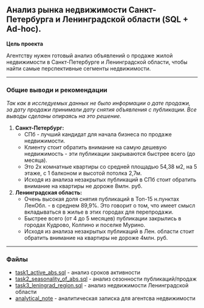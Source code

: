 ## Анализ рынка недвижимости Санкт-Петербурга и Ленинградской области (SQL + Ad-hoc).
**Цель проекта**

Агентству нужен готовый анализ объявлений о продаже жилой недвижимости в Санкт-Петербурге и Ленинградской области, 
чтобы найти самые перспективные сегменты недвижимости.
***
### Общие выводи и рекомендации
*Так как в исследуемых данных не было информации о дате продажи, за дату продажи принимали дату снятия объявления с публикации. Все выводы сделаны опираясь на это решение.*
1. **Санкт-Петербург:**
   - СПб - лучший кандидат для начала бизнеса по продаже недвижимости.
   - Клиенту стоит обратить внимание на самую дешевую недвижимость - эти публикации закрываются быстрее всего (до месяца).
   - Это 2х комнатные квартиры со средней площадью 54,38 м2, на 5 этаже, с 1 балконом и высотой потолка 2,7м.
   - Исходя из анализа незакрытых публикаций в СПб стоит обратить внимание на квартиры не дороже 8млн. руб.
2. **Ленинградская область:**
   - Очень высокая доля снятия публикаций в Топ-15 н.пунктах ЛенОбл. - в среднем 89,9%.
   Это говорит о том, что имеет смысл вкладываться в жилье в этих городах для перепродажи.
   - Быстрее всего (от 4 до 5 месяцев) публикации закрылись в городах Кудрово, Колпино и поселке Мурино.
   - Исходя из анализа незакрытых публикаций в Лен. области стоит обратить внимание на квартиры не дороже 4млн. руб.
***
### Файлы
* [task1_active_abs.sql](https://github.com/Zaytsev-V/data-analytics-portfolio/blob/main/PRACTICUM/estate_ad_hoc_sql/task1_active_ads.sql) - анализ сроков активности
* [task2_seasonality_of_abs.sql](https://github.com/Zaytsev-V/data-analytics-portfolio/blob/main/PRACTICUM/estate_ad_hoc_sql/task2_seasonality_of_ads.sql) - анализ сезонности публикаций/продаж
* [task3_leningrad_region.sql](https://github.com/Zaytsev-V/data-analytics-portfolio/blob/main/PRACTICUM/estate_ad_hoc_sql/task3_leningrad_region.sql) - анализ недвижимости Ленинградской области
* [analytical_note](https://github.com/Zaytsev-V/data-analytics-portfolio/blob/main/PRACTICUM/estate_ad_hoc_sql/analytical_note..pdf) - аналитическая записка для агентсва недвижимости

